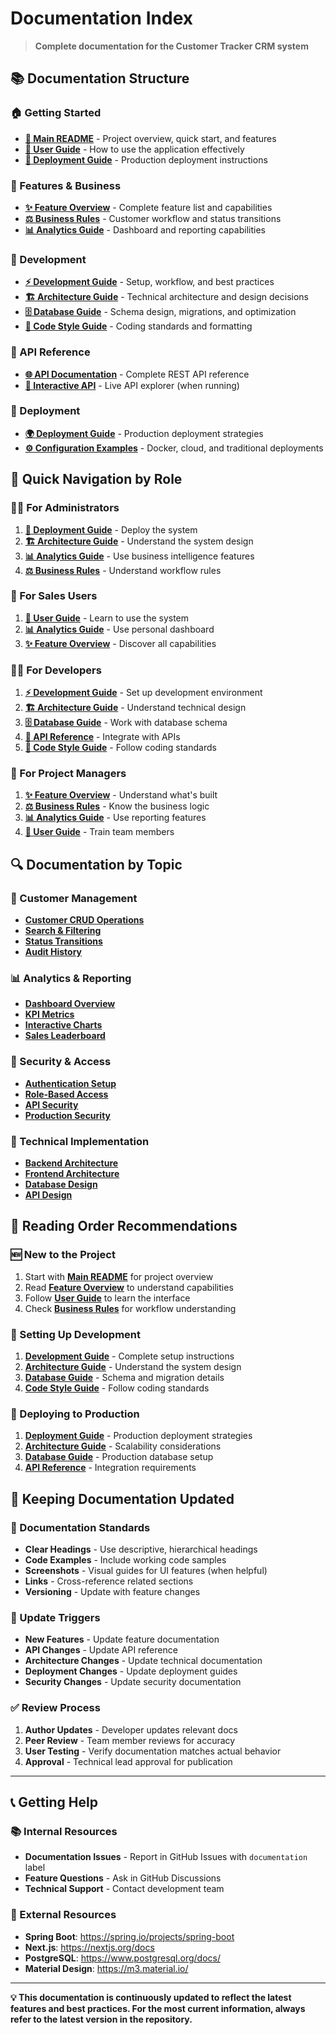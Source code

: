 # Documentation Index

> **Complete documentation for the Customer Tracker CRM system**

## 📚 **Documentation Structure**

### **🏠 Getting Started**
- **[📖 Main README](../README.md)** - Project overview, quick start, and features
- **[👥 User Guide](guides/USER_GUIDE.md)** - How to use the application effectively
- **[🚀 Deployment Guide](deployment/DEPLOYMENT.md)** - Production deployment instructions

### **🎯 Features & Business**
- **[✨ Feature Overview](features/FEATURES.md)** - Complete feature list and capabilities
- **[⚖️ Business Rules](features/BUSINESS_RULES.md)** - Customer workflow and status transitions  
- **[📊 Analytics Guide](features/ANALYTICS.md)** - Dashboard and reporting capabilities

### **🔧 Development**
- **[⚡ Development Guide](development/DEVELOPMENT.md)** - Setup, workflow, and best practices
- **[🏗️ Architecture Guide](development/ARCHITECTURE.md)** - Technical architecture and design decisions
- **[🗄️ Database Guide](development/DATABASE.md)** - Schema design, migrations, and optimization
- **[🎨 Code Style Guide](development/CODE_STYLE.md)** - Coding standards and formatting

### **📡 API Reference**
- **[🌐 API Documentation](api/API_REFERENCE.md)** - Complete REST API reference
- **[🔗 Interactive API](http://localhost:8080/swagger-ui.html)** - Live API explorer (when running)

### **🚀 Deployment**
- **[🌍 Deployment Guide](deployment/DEPLOYMENT.md)** - Production deployment strategies
- **[⚙️ Configuration Examples](deployment/)** - Docker, cloud, and traditional deployments

## 🎯 **Quick Navigation by Role**

### **👨‍💼 For Administrators**
1. **[🚀 Deployment Guide](deployment/DEPLOYMENT.md)** - Deploy the system
2. **[🏗️ Architecture Guide](development/ARCHITECTURE.md)** - Understand the system design
3. **[📊 Analytics Guide](features/ANALYTICS.md)** - Use business intelligence features
4. **[⚖️ Business Rules](features/BUSINESS_RULES.md)** - Understand workflow rules

### **💼 For Sales Users**
1. **[👥 User Guide](guides/USER_GUIDE.md)** - Learn to use the system
2. **[📊 Analytics Guide](features/ANALYTICS.md)** - Use personal dashboard
3. **[✨ Feature Overview](features/FEATURES.md)** - Discover all capabilities

### **👨‍💻 For Developers**  
1. **[⚡ Development Guide](development/DEVELOPMENT.md)** - Set up development environment
2. **[🏗️ Architecture Guide](development/ARCHITECTURE.md)** - Understand technical design
3. **[🗄️ Database Guide](development/DATABASE.md)** - Work with database schema
4. **[📡 API Reference](api/API_REFERENCE.md)** - Integrate with APIs
5. **[🎨 Code Style Guide](development/CODE_STYLE.md)** - Follow coding standards

### **🎯 For Project Managers**
1. **[✨ Feature Overview](features/FEATURES.md)** - Understand what's built
2. **[⚖️ Business Rules](features/BUSINESS_RULES.md)** - Know the business logic
3. **[📊 Analytics Guide](features/ANALYTICS.md)** - Use reporting features
4. **[👥 User Guide](guides/USER_GUIDE.md)** - Train team members

## 🔍 **Documentation by Topic**

### **🎯 Customer Management**
- **[Customer CRUD Operations](guides/USER_GUIDE.md#customer-management)**
- **[Search & Filtering](guides/USER_GUIDE.md#searching-customers)**
- **[Status Transitions](features/BUSINESS_RULES.md#status-transition-rules)**
- **[Audit History](guides/USER_GUIDE.md#viewing-status-history)**

### **📊 Analytics & Reporting**
- **[Dashboard Overview](features/ANALYTICS.md#dashboard-overview)**
- **[KPI Metrics](features/ANALYTICS.md#key-metrics-explained)**
- **[Interactive Charts](features/ANALYTICS.md#interactive-charts)**
- **[Sales Leaderboard](features/ANALYTICS.md#sales-team-leaderboard-admin-only)**

### **🔐 Security & Access**
- **[Authentication Setup](development/DEVELOPMENT.md#authentication--security)**
- **[Role-Based Access](features/BUSINESS_RULES.md#access-control-rules)**
- **[API Security](api/API_REFERENCE.md#authentication)**
- **[Production Security](deployment/DEPLOYMENT.md#security-configuration)**

### **🔧 Technical Implementation**
- **[Backend Architecture](development/ARCHITECTURE.md#backend-architecture-spring-boot)**
- **[Frontend Architecture](development/ARCHITECTURE.md#frontend-architecture-nextjs)**
- **[Database Design](development/DATABASE.md#schema-design)**
- **[API Design](api/API_REFERENCE.md)**

## 📖 **Reading Order Recommendations**

### **🆕 New to the Project**
1. Start with **[Main README](../README.md)** for project overview
2. Read **[Feature Overview](features/FEATURES.md)** to understand capabilities  
3. Follow **[User Guide](guides/USER_GUIDE.md)** to learn the interface
4. Check **[Business Rules](features/BUSINESS_RULES.md)** for workflow understanding

### **🔧 Setting Up Development**
1. **[Development Guide](development/DEVELOPMENT.md)** - Complete setup instructions
2. **[Architecture Guide](development/ARCHITECTURE.md)** - Understand the system design
3. **[Database Guide](development/DATABASE.md)** - Schema and migration details
4. **[Code Style Guide](development/CODE_STYLE.md)** - Follow coding standards

### **🚀 Deploying to Production**
1. **[Deployment Guide](deployment/DEPLOYMENT.md)** - Production deployment strategies
2. **[Architecture Guide](development/ARCHITECTURE.md)** - Scalability considerations
3. **[Database Guide](development/DATABASE.md)** - Production database setup
4. **[API Reference](api/API_REFERENCE.md)** - Integration requirements

## 🔄 **Keeping Documentation Updated**

### **📝 Documentation Standards**
- **Clear Headings** - Use descriptive, hierarchical headings
- **Code Examples** - Include working code samples
- **Screenshots** - Visual guides for UI features (when helpful)
- **Links** - Cross-reference related sections
- **Versioning** - Update with feature changes

### **🔄 Update Triggers**
- **New Features** - Update feature documentation
- **API Changes** - Update API reference
- **Architecture Changes** - Update technical documentation
- **Deployment Changes** - Update deployment guides
- **Security Changes** - Update security documentation

### **✅ Review Process**
1. **Author Updates** - Developer updates relevant docs
2. **Peer Review** - Team member reviews for accuracy
3. **User Testing** - Verify documentation matches actual behavior
4. **Approval** - Technical lead approval for publication

---

## 📞 **Getting Help**

### **📚 Internal Resources**
- **Documentation Issues** - Report in GitHub Issues with `documentation` label
- **Feature Questions** - Ask in GitHub Discussions
- **Technical Support** - Contact development team

### **🔗 External Resources**
- **Spring Boot**: https://spring.io/projects/spring-boot  
- **Next.js**: https://nextjs.org/docs
- **PostgreSQL**: https://www.postgresql.org/docs/
- **Material Design**: https://m3.material.io/

---

**💡 This documentation is continuously updated to reflect the latest features and best practices. For the most current information, always refer to the latest version in the repository.**